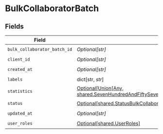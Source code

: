 # BulkCollaboratorBatch


## Fields

| Field                                                                                                                                                                             | Type                                                                                                                                                                              | Required                                                                                                                                                                          | Description                                                                                                                                                                       |
| --------------------------------------------------------------------------------------------------------------------------------------------------------------------------------- | --------------------------------------------------------------------------------------------------------------------------------------------------------------------------------- | --------------------------------------------------------------------------------------------------------------------------------------------------------------------------------- | --------------------------------------------------------------------------------------------------------------------------------------------------------------------------------- |
| `bulk_collaborator_batch_id`                                                                                                                                                      | *Optional[str]*                                                                                                                                                                   | :heavy_check_mark:                                                                                                                                                                | N/A                                                                                                                                                                               |
| `client_id`                                                                                                                                                                       | *Optional[str]*                                                                                                                                                                   | :heavy_check_mark:                                                                                                                                                                | N/A                                                                                                                                                                               |
| `created_at`                                                                                                                                                                      | *Optional[str]*                                                                                                                                                                   | :heavy_check_mark:                                                                                                                                                                | N/A                                                                                                                                                                               |
| `labels`                                                                                                                                                                          | dict[str, *str*]                                                                                                                                                                  | :heavy_check_mark:                                                                                                                                                                | N/A                                                                                                                                                                               |
| `statistics`                                                                                                                                                                      | [Optional[Union[Any, shared.SevenHundredAndFiftySevenf4961b94334fd41cedc27262be7b14583377703cda6490b996969bd4e66c2]]](undefined/models/shared/bulkcollaboratorbatchstatistics.md) | :heavy_minus_sign:                                                                                                                                                                | N/A                                                                                                                                                                               |
| `status`                                                                                                                                                                          | [Optional[shared.StatusBulkCollaboratorBatch]](undefined/models/shared/statusbulkcollaboratorbatch.md)                                                                            | :heavy_check_mark:                                                                                                                                                                | N/A                                                                                                                                                                               |
| `updated_at`                                                                                                                                                                      | *Optional[str]*                                                                                                                                                                   | :heavy_check_mark:                                                                                                                                                                | N/A                                                                                                                                                                               |
| `user_roles`                                                                                                                                                                      | [Optional[shared.UserRoles]](undefined/models/shared/userroles.md)                                                                                                                | :heavy_check_mark:                                                                                                                                                                | N/A                                                                                                                                                                               |